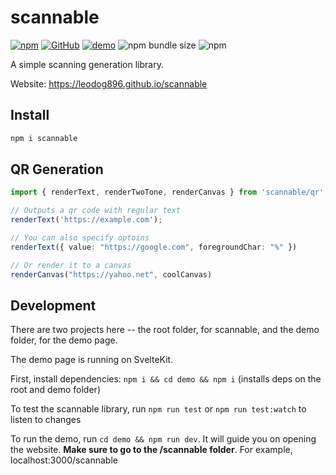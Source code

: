 # scannable
[![npm](https://img.shields.io/npm/v/scannable)](https://npmjs.com/package/scannable)
[![GitHub](https://img.shields.io/github/license/LeoDog896/scannable?label=license)](https://github.com/LeoDog896/scannable/blob/master/LICENSE)
[![demo](https://img.shields.io/badge/demo-live-brightgreen)](https://leodog896.github.io/scannable/qr)
![npm bundle size](https://img.shields.io/bundlephobia/minzip/scannable)
![npm](https://img.shields.io/npm/dt/scannable)


A simple scanning generation library.

Website: https://leodog896.github.io/scannable

## Install
```bash
npm i scannable
```

## QR Generation

```ts
import { renderText, renderTwoTone, renderCanvas } from 'scannable/qr';

// Outputs a qr code with regular text
renderText('https://example.com');

// You can also specify optoins
renderText({ value: "https://google.com", foregroundChar: "%" })

// Or render it to a canvas
renderCanvas("https://yahoo.net", coolCanvas)
```

## Development

There are two projects here -- the root folder, for scannable, and the demo folder, for the demo page.

The demo page is running on SvelteKit.

First, install dependencies: `npm i && cd demo && npm i` (installs deps on the root and demo folder)

To test the scannable library, run `npm run test` or `npm run test:watch` to listen to changes

To run the demo, run `cd demo && npm run dev`. It will guide you on opening the website. **Make sure to go to the /scannable folder**.
For example, localhost:3000/scannable